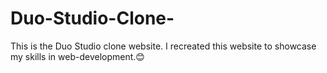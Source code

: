 # Duo-Studio-Clone-
This is the Duo Studio clone website. I recreated this website to showcase my skills in web-development.😊
